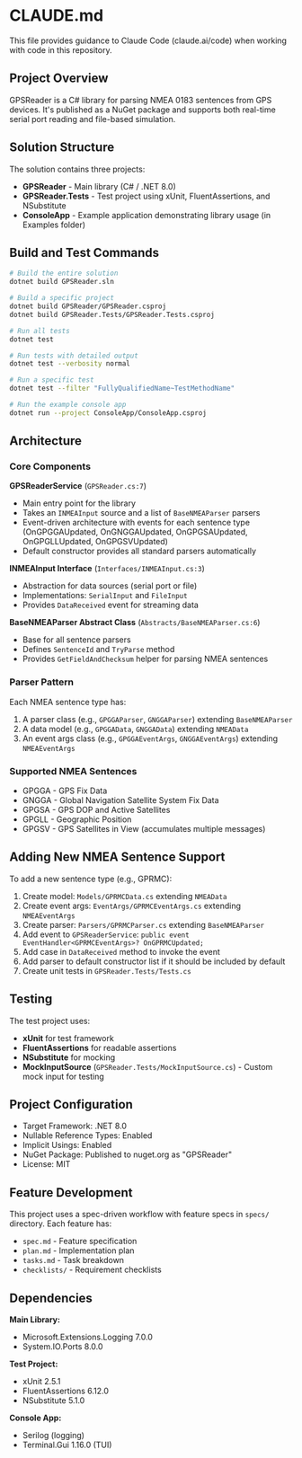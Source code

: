 # CLAUDE.md

This file provides guidance to Claude Code (claude.ai/code) when working with code in this repository.

## Project Overview

GPSReader is a C# library for parsing NMEA 0183 sentences from GPS devices. It's published as a NuGet package and supports both real-time serial port reading and file-based simulation.

## Solution Structure

The solution contains three projects:
- **GPSReader** - Main library (C# / .NET 8.0)
- **GPSReader.Tests** - Test project using xUnit, FluentAssertions, and NSubstitute
- **ConsoleApp** - Example application demonstrating library usage (in Examples folder)

## Build and Test Commands

```bash
# Build the entire solution
dotnet build GPSReader.sln

# Build a specific project
dotnet build GPSReader/GPSReader.csproj
dotnet build GPSReader.Tests/GPSReader.Tests.csproj

# Run all tests
dotnet test

# Run tests with detailed output
dotnet test --verbosity normal

# Run a specific test
dotnet test --filter "FullyQualifiedName~TestMethodName"

# Run the example console app
dotnet run --project ConsoleApp/ConsoleApp.csproj
```

## Architecture

### Core Components

**GPSReaderService** (`GPSReader.cs:7`)
- Main entry point for the library
- Takes an `INMEAInput` source and a list of `BaseNMEAParser` parsers
- Event-driven architecture with events for each sentence type (OnGPGGAUpdated, OnGNGGAUpdated, OnGPGSAUpdated, OnGPGLLUpdated, OnGPGSVUpdated)
- Default constructor provides all standard parsers automatically

**INMEAInput Interface** (`Interfaces/INMEAInput.cs:3`)
- Abstraction for data sources (serial port or file)
- Implementations: `SerialInput` and `FileInput`
- Provides `DataReceived` event for streaming data

**BaseNMEAParser Abstract Class** (`Abstracts/BaseNMEAParser.cs:6`)
- Base for all sentence parsers
- Defines `SentenceId` and `TryParse` method
- Provides `GetFieldAndChecksum` helper for parsing NMEA sentences

### Parser Pattern

Each NMEA sentence type has:
1. A parser class (e.g., `GPGGAParser`, `GNGGAParser`) extending `BaseNMEAParser`
2. A data model (e.g., `GPGGAData`, `GNGGAData`) extending `NMEAData`
3. An event args class (e.g., `GPGGAEventArgs`, `GNGGAEventArgs`) extending `NMEAEventArgs`

### Supported NMEA Sentences

- GPGGA - GPS Fix Data
- GNGGA - Global Navigation Satellite System Fix Data
- GPGSA - GPS DOP and Active Satellites
- GPGLL - Geographic Position
- GPGSV - GPS Satellites in View (accumulates multiple messages)

## Adding New NMEA Sentence Support

To add a new sentence type (e.g., GPRMC):
1. Create model: `Models/GPRMCData.cs` extending `NMEAData`
2. Create event args: `EventArgs/GPRMCEventArgs.cs` extending `NMEAEventArgs`
3. Create parser: `Parsers/GPRMCParser.cs` extending `BaseNMEAParser`
4. Add event to `GPSReaderService`: `public event EventHandler<GPRMCEventArgs>? OnGPRMCUpdated;`
5. Add case in `DataReceived` method to invoke the event
6. Add parser to default constructor list if it should be included by default
7. Create unit tests in `GPSReader.Tests/Tests.cs`

## Testing

The test project uses:
- **xUnit** for test framework
- **FluentAssertions** for readable assertions
- **NSubstitute** for mocking
- **MockInputSource** (`GPSReader.Tests/MockInputSource.cs`) - Custom mock input for testing

## Project Configuration

- Target Framework: .NET 8.0
- Nullable Reference Types: Enabled
- Implicit Usings: Enabled
- NuGet Package: Published to nuget.org as "GPSReader"
- License: MIT

## Feature Development

This project uses a spec-driven workflow with feature specs in `specs/` directory. Each feature has:
- `spec.md` - Feature specification
- `plan.md` - Implementation plan
- `tasks.md` - Task breakdown
- `checklists/` - Requirement checklists

## Dependencies

**Main Library:**
- Microsoft.Extensions.Logging 7.0.0
- System.IO.Ports 8.0.0

**Test Project:**
- xUnit 2.5.1
- FluentAssertions 6.12.0
- NSubstitute 5.1.0

**Console App:**
- Serilog (logging)
- Terminal.Gui 1.16.0 (TUI)
